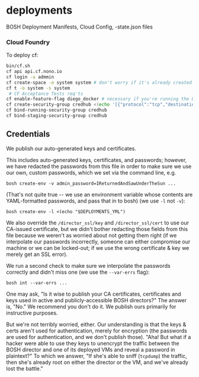 # deployments

BOSH Deployment Manifests, Cloud Config, -state.json files

### Cloud Foundry

To deploy cf:

```zsh
bin/cf.sh
cf api api.cf.nono.io
cf login -u admmin
cf create-space -o system system # don't worry if it's already created
cf t -o system -s system
 # CF Acceptance Tests req'ts
cf enable-feature-flag diego_docker # necessary if you're running the Docker tests (`"include_docker": true`)
cf create-security-group credhub <(echo '[{"protocol":"tcp","destination":"10.0.0.0/8","ports":"8443,8844","description":"credhub"}]')
cf bind-running-security-group credhub
cf bind-staging-security-group credhub
```

## Credentials

We publish our auto-generated keys and certificates.

This includes auto-generated keys, certificates, and passwords; however, we
have redacted the passwords from this file in order to make sure we use our
own, custom passwords, which we set via the command line, e.g.

  `bosh create-env -v admin_password=IReturnedAndSawUnderTheSun ...`

(That's not quite true -- we use an environment variable whose contents are
YAML-formatted passwords, and pass that in to bosh) (we use `-l` not `-v`):

  `bosh create-env -l <(echo "$DEPLOYMENTS_YML")`

We also override the `/director_ssl/key` and `/director_ssl/cert` to use our
CA-issued certificate, but we didn't bother redacting those fields from this
file because we weren't as worried about not getting them right (if we
interpolate our passwords incorrectly, someone can either compromise our
machine or we can be locked-out; if we use the wrong certificate & key we
merely get an SSL error).

We run a second check to make sure we interpolate the passwords correctly
and didn't miss one (we use the `--var-errs` flag):

  `bosh int --var-errs ...`

One may ask, "Is it wise to publish your CA certificates, certificates and
keys used in active and publicly-accessible BOSH directors?" The answer is,
"No." We recommend you don't do it. We publish ours primarily for instructive
purposes.

But we're not terribly worried, either. Our understanding is that the keys &
certs aren't used for authentication, merely for encryption (the passwords
are used for authentication, and we don't publish those). "Aha! But what if a
hacker were able to use they keys to unencrypt the traffic between the BOSH
director and one of its deployed VMs and reveal a password in plaintext?" To
which we answer, "If she's able to sniff (`tcpdump`) the traffic, then she's
already root on either the director or the VM, and we've already lost the
battle."
